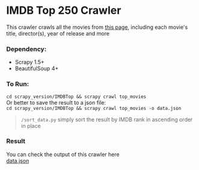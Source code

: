# IMDB Top 250 Crawler

This crawler crawls all the movies from [this page](http://www.imdb.com/chart/top), including each movie's title, director(s), year of release and more

### Dependency:
* Scrapy 1.5+
* BeautifulSoup 4+

### To Run:
`cd scrapy_version/IMDBTop && scrapy crawl top_movies`   
Or better to save the result to a json file:  
`cd scrapy_version/IMDBTop && scrapy crawl top_movies -o data.json`  

> `/sort_data.py` simply sort the result by IMDB rank in ascending order in place

### Result
You can check the output of this crawler here  
[data.json](scrapy_version/IMDBTop/data.json)